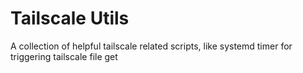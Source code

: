 # Tailscale Utils

A collection of helpful tailscale related scripts, like systemd timer for triggering tailscale file get
